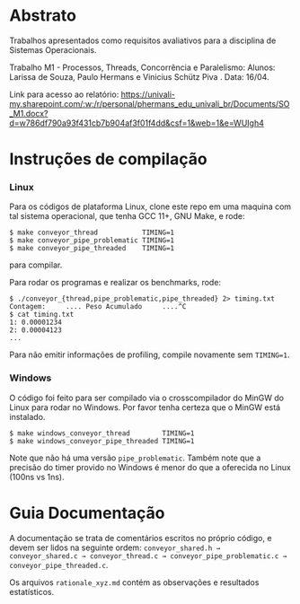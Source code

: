 # Abstrato

Trabalhos apresentados como requisitos avaliativos para a disciplina de Sistemas Operacionais.

Trabalho M1 - Processos, Threads, Concorrência e Paralelismo: Alunos: Larissa de Souza, Paulo Hermans e Vinicius Schütz Piva . Data: 16/04.

Link para acesso ao relatório: https://univali-my.sharepoint.com/:w:/r/personal/phermans_edu_univali_br/Documents/SO_M1.docx?d=w786df790a93f431cb7b904af3f01f4dd&csf=1&web=1&e=WUIgh4

# Instruções de compilação

### Linux

Para os códigos de plataforma Linux, clone este repo em uma maquina com
tal sistema operacional, que tenha GCC 11+, GNU Make, e rode:
```
$ make conveyor_thread           TIMING=1
$ make conveyor_pipe_problematic TIMING=1
$ make conveyor_pipe_threaded    TIMING=1
```
para compilar.

Para rodar os programas e realizar os benchmarks, rode:
```
$ ./conveyor_{thread,pipe_problematic,pipe_threaded} 2> timing.txt
Contagem:     .... Peso Acumulado     ....^C
$ cat timing.txt
1: 0.00001234
2: 0.00004123
...
```

Para não emitir informações de profiling, compile novamente sem `TIMING=1`.

### Windows

O código foi feito para ser compilado via o crosscompilador do MinGW do Linux para rodar no Windows.
Por favor tenha certeza que o MinGW está instalado.

```
$ make windows_conveyor_thread        TIMING=1
$ make windows_conveyor_pipe_threaded TIMING=1
```

Note que não há uma versão `pipe_problematic`. Também note que a precisão do timer provido no Windows é menor do que
a oferecida no Linux (100ns vs 1ns).

# Guia Documentação

A documentação se trata de comentários escritos no próprio código, e devem ser lidos na seguinte ordem: `conveyor_shared.h → conveyor_shared.c → conveyor_thread.c → conveyor_pipe_problematic.c → conveyor_pipe_threaded.c`.

Os arquivos `rationale_xyz.md` contém as observações e resultados estatísticos.
